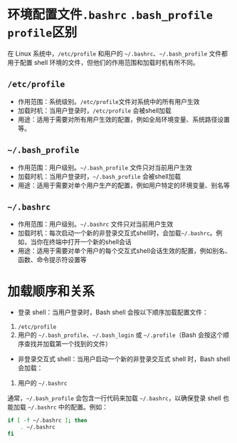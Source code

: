 # 环境配置文件`.bashrc` `.bash_profile` `profile`区别

在 Linux 系统中，`/etc/profile` 和用户的 `~/.bashrc`、`~/.bash_profile` 文件都用于配置 shell 环境的文件，但他们的作用范围和加载时机有所不同。

## `/etc/profile`
- 作用范围：系统级别。`/etc/profile`文件对系统中的所有用户生效
- 加载时机：当用户登录时，`/etc/profile` 会被shell加载
- 用途：适用于需要对所有用户生效的配置，例如全局环境变量、系统路径设置等。

## `~/.bash_profile`
- 作用范围：用户级别。`~/.bash_profile` 文件只对当前用户生效
- 加载时机：当用户登录时，`~/.bash_profile` 会被shell加载
- 用途：适用于需要对单个用户生产的配置，例如用户特定的环境变量、别名等

## `~/.bashrc`
- 作用范围：用户级别。`~/.bashrc` 文件只对当前用户生效
- 加载时机：每次启动一个新的非登录交互式shell时，会加载`~/.bashrc`。例如，当你在终端中打开一个新的shell会话
- 用途：适用于需要对单个用户的每个交互式shell会话生效的配置，例如别名、函数、命令提示符设置等

# 加载顺序和关系
- 登录 shell：当用户登录时，Bash shell 会按以下顺序加载配置文件：
1. `/etc/profile`
2. 用户的 `~/.bash_profile`、`~/.bash_login` 或 `~/.profile`（Bash 会按这个顺序查找并加载第一个找到的文件）

- 非登录交互式 shell：当用户启动一个新的非登录交互式 shell 时，Bash shell 会加载：
1. 用户的 `~/.bashrc`

通常，`~/.bash_profile` 会包含一行代码来加载 `~/.bashrc`，以确保登录 shell 也能加载 `~/.bashrc` 中的配置。例如：
```bash
if [ -f ~/.bashrc ]; then
    . ~/.bashrc
fi
```

